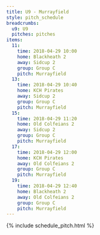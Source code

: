 ```yaml
---
title: U9 - Murrayfield
style: pitch_schedule
breadcrumbs:
  u9: U9
  pitches: pitches
items:
  11:
    time: 2018-04-29 10:00
    home: Blackheath 2
    away: Sidcup 2
    group: Group C
    pitch: Murrayfield
  13:
    time: 2018-04-29 10:40
    home: KCH Pirates
    away: Sidcup 2
    group: Group C
    pitch: Murrayfield
  15:
    time: 2018-04-29 11:20
    home: Old Colfeians 2
    away: Sidcup 2
    group: Group C
    pitch: Murrayfield
  17:
    time: 2018-04-29 12:00
    home: KCH Pirates
    away: Old Colfeians 2
    group: Group C
    pitch: Murrayfield
  19:
    time: 2018-04-29 12:40
    home: Blackheath 2
    away: Old Colfeians 2
    group: Group C
    pitch: Murrayfield
---
```


{% include schedule_pitch.html %}
